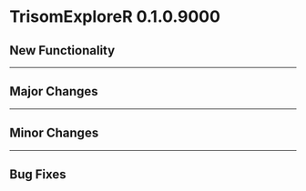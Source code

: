 # TrisomExploreR 0.1.0.9000

## New Functionality 

***
## Major Changes 


***
## Minor Changes


***
## Bug Fixes 
